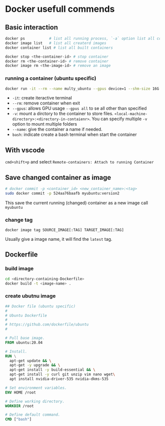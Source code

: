 # Docker usefull commends 

## Basic interaction 

```bash
docker ps           # list all running process, `-a` option list all containers including stopped
docker image list   # list all createrd images
docker container list # list all built containers

docker stop <the-container-id> # stop container
docker rm <the-container-id> # remove container
docker image rm <the-image-id> # remove an image
```

### running a container (ubuntu specific)

``` bash
docker run -it --rm --name multy_ubuntu --gpus device=1 --shm-size 16G -v /media/sde1/multy:/workspace 8d981c027411 bash
```

- `-it`: create iteractive terminal
- `--rm`: remove container when exit 
- `--gpus`: allows GPU usage `--gpus all` to se all other than specified
- `-v`: mount a dirctory to the container to store files. `<local-machine-directory>:<directory-in-contaienr>`. You can specify multiple `-v` option to mount multiple folders
- `--name`: give the container a name if needed.
- `bash`: indicate create a bash terminal when start the container

## With vscode 
`cmd+shift+p` and select `Remote-containers: Attach to running Container`

## Save changed container as image
```bash
# docker commit -p <container_id> <new_container_name>:<tag>
sudo docker commit -p 524aa76baafb myubuntu:version2
```
This save the current running (changed) container as a new image call `myubuntu`
### change tag 
```
docker image tag SOURCE_IMAGE[:TAG] TARGET_IMAGE[:TAG]
```
Usually give a image name, it will find the `latest` tag.

## Dockerfile
### build image
```bash
cd <directory-containing-Dockerfile>
docker build -t <image-name> .
```

### create ubutnu image
```Dockerfile
## Docker file (ubuntu specific)
#
# Ubuntu Dockerfile
#
# https://github.com/dockerfile/ubuntu
#

# Pull base image.
FROM ubuntu:20.04

# Install.
RUN \
  apt-get update && \
  apt-get -y upgrade && \
  apt-get install -y build-essential && \
  apt-get install -y curl git unzip vim nano wget\
  apt install nvidia-driver-535 nvidia-dkms-535

# Set environment variables.
ENV HOME /root

# Define working directory.
WORKDIR /root

# Define default command.
CMD ["bash"]
```
